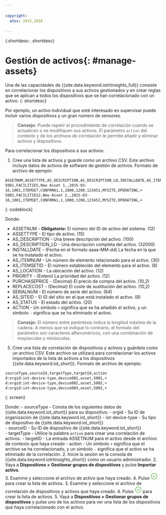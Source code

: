 ```yaml
---

copyright:
  años: 2015,2016

---
```


{:shortdesc: .shortdesc}

# Gestión de activos{: #manage-assets}

Una de las capacidades de {{site.data.keyword.iotrtinsights_full}} consiste en correlacionar los dispositivos a sus activos gestionados y en crear reglas que se aplican a todos los dispositivos que se han correlacionado con un activo.
{: shortdesc}

Por ejemplo, un activo individual que esté interesado en supervisar puede incluir varios dispositivos y un gran número de sensores.

>**Consejo:** Puede repetir el procedimiento de correlación cuando se actualicen o se modifiquen sus activos. El parámetro `action` del contexto y de los archivos de correlación le permite añadir y eliminar activos y dispositivos.

Para correlacionar los dispositivos a sus activos:
1. Cree una lista de activos y guarde como un archivo CSV.
Este archivo incluye datos de activos de software de gestión de activos.
Formato de archivo de ejemplo:
```
ASSETNUM,ASSETTYPE,AS_DESCRIPTION,AS_DESCRIPTION_LD,INSTALLDATE,AS_ITEMNUM,AS_ITEMSETID,AS_LOCATION,PRIORITY,PURCHASEPRICE,REPLACECOST,SERIALNUM,AS_SITEID,AS_STATUS,ACTION  
5001,FACILITIES,New Asset 1,,2015-03-16,1001,ITEMSET,CONFRMA1,1,1000,1200,123451,MYSITE,OPERATING,+    
5002,FACILITIES2,New Asset 2,,2015-03-16,1001,ITEMSET,CONFRMA1,1,1000,1200,123452,MYSITE,OPERATING,+
```
{: codeblock}

  Donde:  
  - ASSETNUM - **Obligatorio:** El número del ID de activo del sistema. (12)
  - ASSETTYPE - El tipo de activo. (15)
  - AS_DESCRIPTION - Una breve descripción del activo. (100)
  - AS_DESCRIPTION_LD - Una descripción completa del activo. (32000)
  - INSTALLDATE - (Fecha en el formato aaaa-MM-dd) La fecha en la que se ha instalado el activo.
  - AS_ITEMNUM - Un número de elemento relacionado para el activo. (30)
  - AS_ITEMSETID - El número establecido del elemento para el activo. (8)
  - AS_LOCATION - La ubicación del activo. (12)
  - PRIORITY - (Entero) La prioridad del activo. (12)
  - PURCHASEPRICE - (Decimal) El precio de compra del activo. (10,2)
  - REPLACECOST - (Decimal) El coste de sustitución del activo. (10,2)
  - SERIALNUM - El número de serie del activo. (64)
  - AS_SITEID - El ID del sitio en el que está instalado el activo. (8)
  - AS_STATUS - El estado del activo. (20)
  - ACTION - Un símbolo `+` significa que se ha añadido el activo, y un símbolo `-` significa que se ha eliminado el activo.  
  >**Consejo:** El número entre paréntesis indica la longitud máxima de la cadena. A menos que se indique lo contrario, el formato del parámetro son caracteres alfanuméricos, con una combinación de mayúsculas y minúsculas.

5. Cree una lista de correlación de dispositivos y activos y guárdela como un archivo CSV.
  Este archivo se utilizará para correlacionar los activos importados de la lista de activos a los dispositivos {{site.data.keyword.iot_short}}.  Formato de archivo de ejemplo:
  ```
  sourceType,sourceId,targetType,targetId,action  
  d:orgid:iot-device-type,device001,asset,5001,+  
  d:orgid:iot-device-type,device002,asset,5002,+  
  d:orgid:iot-device-type,device003,asset,5002,+  
  ```
  {: screen}   

  Donde:
    - sourceType - Consta de los siguientes datos de {{site.data.keyword.iot_short}} para su dispositivo:
      - orgid - Su ID de organización de {{site.data.keyword.iot_short}}
      - iot-device-type - Su tipo de dispositivo de {{site.data.keyword.iot_short}}  
    - sourceID - Su ID de dispositivo de {{site.data.keyword.iot_short}}  
    - targetType - Utilice la palabra `activo` para crear una correlación de activos.
    - targetID - La entrada ASSETNUM para el activo desde el archivo de contexto que haya creado
    - action - Un símbolo `+` significa que el archivo se ha correlacionado, y un símbolo `-` significa que el activo se ha eliminado de la correlación.
2. Inicie la sesión en la consola de {{site.data.keyword.iotrtinsights_short}} como un usuario administrador.
2. Vaya a **Dispositivos > Gestionar grupos de dispositivos** y pulse **Importar activo**.  
3. Examine y seleccione el archivo de activo que haya creado.
4. Pulse ![Crear icono.](images/create.png "Crear icono") para crear la lista de activos.
3. Examine y seleccione el archivo de correlación de dispositivos y activos que haya creado.
4. Pulse ![Crear icono.](images/create.png "Crear icono") para crear la lista de activos.
5. Vaya a **Dispositivos > Gestionar grupos de dispositivos** y pulse uno de los activos para ver una lista de los dispositivos que haya correlacionado con el activo.
